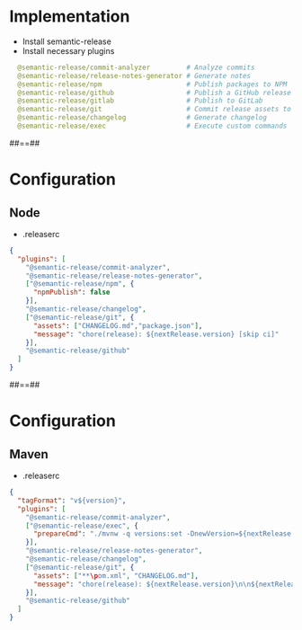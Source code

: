 <!-- .slide: class="with-code"-->

# Implementation

- Install semantic-release
- Install necessary plugins
```yaml [1|2|3|4|5|6|7|8]
  @semantic-release/commit-analyzer         # Analyze commits
  @semantic-release/release-notes-generator # Generate notes
  @semantic-release/npm                     # Publish packages to NPM
  @semantic-release/github                  # Publish a GitHub release
  @semantic-release/gitlab                  # Publish to GitLab
  @semantic-release/git                     # Commit release assets to repository
  @semantic-release/changelog               # Generate changelog
  @semantic-release/exec                    # Execute custom commands 
```
<!-- .element: class="list-fragment" -->

##==##
<!-- .slide: class="with-code"-->
# Configuration
## Node

- .releaserc

```json [|3|4|5-7|8|9-12|13]
{
  "plugins": [
    "@semantic-release/commit-analyzer",
    "@semantic-release/release-notes-generator",
    ["@semantic-release/npm", {
      "npmPublish": false
    }],
    "@semantic-release/changelog",
    ["@semantic-release/git", {
      "assets": ["CHANGELOG.md","package.json"],
      "message": "chore(release): ${nextRelease.version} [skip ci]"
    }],
    "@semantic-release/github"
  ]
}
```

##==##
# Configuration
## Maven

- .releaserc

```json [|2|4|5-7|8|9|10-13|14]
{
  "tagFormat": "v${version}",
  "plugins": [
    "@semantic-release/commit-analyzer",
    ["@semantic-release/exec", {
      "prepareCmd": "./mvnw -q versions:set -DnewVersion=${nextRelease.version}"
    }],
    "@semantic-release/release-notes-generator",
    "@semantic-release/changelog",
    ["@semantic-release/git", {
      "assets": ["**\pom.xml", "CHANGELOG.md"],
      "message": "chore(release): ${nextRelease.version}\n\n${nextRelease.notes}"
    }],
    "@semantic-release/github"
  ]
}
```
